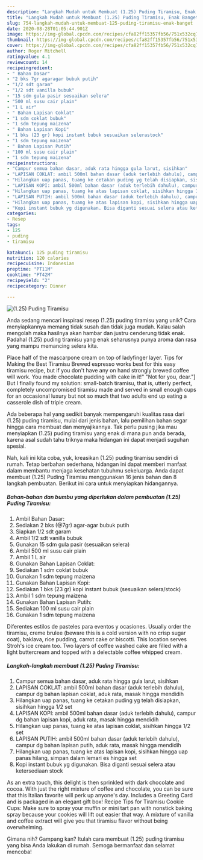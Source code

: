 ```yaml
---
description: "Langkah Mudah untuk Membuat (1.25) Puding Tiramisu, Enak Banget"
title: "Langkah Mudah untuk Membuat (1.25) Puding Tiramisu, Enak Banget"
slug: 754-langkah-mudah-untuk-membuat-125-puding-tiramisu-enak-banget
date: 2020-08-28T01:05:44.901Z
image: https://img-global.cpcdn.com/recipes/cfa82ff15357fb56/751x532cq70/125-puding-tiramisu-foto-resep-utama.jpg
thumbnail: https://img-global.cpcdn.com/recipes/cfa82ff15357fb56/751x532cq70/125-puding-tiramisu-foto-resep-utama.jpg
cover: https://img-global.cpcdn.com/recipes/cfa82ff15357fb56/751x532cq70/125-puding-tiramisu-foto-resep-utama.jpg
author: Roger Mitchell
ratingvalue: 4.1
reviewcount: 14
recipeingredient:
- " Bahan Dasar"
- "2 bks 7gr agaragar bubuk putih"
- "1/2 sdt garam"
- "1/2 sdt vanilla bubuk"
- "15 sdm gula pasir sesuaikan selera"
- "500 ml susu cair plain"
- "1 L air"
- " Bahan Lapisan Coklat"
- "1 sdm coklat bubuk"
- "1 sdm tepung maizena"
- " Bahan Lapisan Kopi"
- "1 bks (23 gr) kopi instant bubuk sesuaikan selerastock"
- "1 sdm tepung maizena"
- " Bahan Lapisan Putih"
- "100 ml susu cair plain"
- "1 sdm tepung maizena"
recipeinstructions:
- "Campur semua bahan dasar, aduk rata hingga gula larut, sisihkan"
- "LAPISAN COKLAT: ambil 500ml bahan dasar (aduk terlebih dahulu), campur dg bahan lapisan coklat, aduk rata, masak hingga mendidih"
- "Hilangkan uap panas, tuang ke cetakan puding yg telah disiapkan, sisihkan hingga 1/2 set"
- "LAPISAN KOPI: ambil 500ml bahan dasar (aduk terlebih dahulu), campur dg bahan lapisan kopi, aduk rata, masak hingga mendidih"
- "Hilangkan uap panas, tuang ke atas lapisan coklat, sisihkan hingga 1/2 set"
- "LAPISAN PUTIH: ambil 500ml bahan dasar (aduk terlebih dahulu), campur dg bahan lapisan putih, aduk rata, masak hingga mendidih"
- "Hilangkan uap panas, tuang ke atas lapisan kopi, sisihkan hingga uap panas hilang, simpan dalam lemari es hingga set"
- "Kopi instant bubuk yg digunakan. Bisa diganti sesuai selera atau ketersediaan stock"
categories:
- Resep
tags:
- 125
- puding
- tiramisu

katakunci: 125 puding tiramisu 
nutrition: 120 calories
recipecuisine: Indonesian
preptime: "PT11M"
cooktime: "PT42M"
recipeyield: "2"
recipecategory: Dinner

---
```



![(1.25) Puding Tiramisu](https://img-global.cpcdn.com/recipes/cfa82ff15357fb56/751x532cq70/125-puding-tiramisu-foto-resep-utama.jpg)

Anda sedang mencari inspirasi resep (1.25) puding tiramisu yang unik? Cara menyiapkannya memang tidak susah dan tidak juga mudah. Kalau salah mengolah maka hasilnya akan hambar dan justru cenderung tidak enak. Padahal (1.25) puding tiramisu yang enak seharusnya punya aroma dan rasa yang mampu memancing selera kita.

Place half of the mascarpone cream on top of ladyfinger layer. Tips for Making the Best Tiramisu Brewed espresso works best for this easy tiramisu recipe, but if you don&#39;t have any on hand strongly brewed coffee will work. You made chocolate pudding with cake in it!&#34; &#34;Not for you, dear.&#34;] But I finally found my solution: small-batch tiramisu, that is, utterly perfect, completely uncompromised tiramisu made and served in small enough cups for an occasional luxury but not so much that two adults end up eating a casserole dish of triple cream.

Ada beberapa hal yang sedikit banyak mempengaruhi kualitas rasa dari (1.25) puding tiramisu, mulai dari jenis bahan, lalu pemilihan bahan segar hingga cara membuat dan menyajikannya. Tak perlu pusing jika mau menyiapkan (1.25) puding tiramisu yang enak di mana pun anda berada, karena asal sudah tahu triknya maka hidangan ini dapat menjadi suguhan spesial.


Nah, kali ini kita coba, yuk, kreasikan (1.25) puding tiramisu sendiri di rumah. Tetap berbahan sederhana, hidangan ini dapat memberi manfaat dalam membantu menjaga kesehatan tubuhmu sekeluarga. Anda dapat membuat (1.25) Puding Tiramisu menggunakan 16 jenis bahan dan 8 langkah pembuatan. Berikut ini cara untuk menyiapkan hidangannya.

<!--inarticleads1-->

##### Bahan-bahan dan bumbu yang diperlukan dalam pembuatan (1.25) Puding Tiramisu:

1. Ambil  Bahan Dasar:
1. Sediakan 2 bks (@7gr) agar-agar bubuk putih
1. Siapkan 1/2 sdt garam
1. Ambil 1/2 sdt vanilla bubuk
1. Gunakan 15 sdm gula pasir (sesuaikan selera)
1. Ambil 500 ml susu cair plain
1. Ambil 1 L air
1. Gunakan  Bahan Lapisan Coklat:
1. Sediakan 1 sdm coklat bubuk
1. Gunakan 1 sdm tepung maizena
1. Gunakan  Bahan Lapisan Kopi:
1. Sediakan 1 bks (23 gr) kopi instant bubuk (sesuaikan selera/stock)
1. Ambil 1 sdm tepung maizena
1. Gunakan  Bahan Lapisan Putih:
1. Sediakan 100 ml susu cair plain
1. Gunakan 1 sdm tepung maizena


Diferentes estilos de pasteles para eventos y ocasiones. Usually order the tiramisu, creme brulee (beware this is a cold version with no crisp sugar coat), baklava, rice pudding, carrot cake or biscotti. This location serves Stroh&#39;s ice cream too. Two layers of coffee washed cake are filled with a light buttercream and topped with a delectable coffee whipped cream. 

<!--inarticleads2-->

##### Langkah-langkah membuat (1.25) Puding Tiramisu:

1. Campur semua bahan dasar, aduk rata hingga gula larut, sisihkan
1. LAPISAN COKLAT: ambil 500ml bahan dasar (aduk terlebih dahulu), campur dg bahan lapisan coklat, aduk rata, masak hingga mendidih
1. Hilangkan uap panas, tuang ke cetakan puding yg telah disiapkan, sisihkan hingga 1/2 set
1. LAPISAN KOPI: ambil 500ml bahan dasar (aduk terlebih dahulu), campur dg bahan lapisan kopi, aduk rata, masak hingga mendidih
1. Hilangkan uap panas, tuang ke atas lapisan coklat, sisihkan hingga 1/2 set
1. LAPISAN PUTIH: ambil 500ml bahan dasar (aduk terlebih dahulu), campur dg bahan lapisan putih, aduk rata, masak hingga mendidih
1. Hilangkan uap panas, tuang ke atas lapisan kopi, sisihkan hingga uap panas hilang, simpan dalam lemari es hingga set
1. Kopi instant bubuk yg digunakan. Bisa diganti sesuai selera atau ketersediaan stock


As an extra touch, this delight is then sprinkled with dark chocolate and cocoa. With just the right mixture of coffee and chocolate, you can be sure that this Italian favorite will perk up anyone&#39;s day. Includes a Greeting Card and is packaged in an elegant gift box! Recipe Tips for Tiramisu Cookie Cups: Make sure to spray your muffin or mini tart pan with nonstick baking spray because your cookies will lift out easier that way. A mixture of vanilla and coffee extract will give you that tiramisu flavor without being overwhelming. 

Gimana nih? Gampang kan? Itulah cara membuat (1.25) puding tiramisu yang bisa Anda lakukan di rumah. Semoga bermanfaat dan selamat mencoba!
